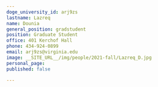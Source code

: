 ```yaml
---
doge_university_id: arj9zs
lastname: Lazreq
name: Dounia
general_position: gradstudent
position: Graduate Student
office: 401 Kerchof Hall
phone: 434-924-0899 
email: arj9zs@virginia.edu
image: __SITE_URL__/img/people/2021-fall/Lazreq_D.jpg 
personal_page:
published: false

---
```

